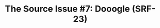 ---
ee_id: '4214'
site: '1'
type: '2'
url: 2013-140-the-source-issue-7-dooogle
title: 'The Source Issue #7: Dooogle (SRF-23)'
year: '2015'
display_year: '2015'
medium: Zine
dims:
pitch: Source code for my 2004 web “masterpiece” :/ Dooogle printed with archival
  inks and paper, ...........
ps:
live_url:
related: "[17] [2004-006-dooogle] 2004-006 Dooogle"
youtube:
related_code: https://github.com/coryarcangel/Dooogle
imgs: source-doogle-2013-140-detail-database-01-ih.jpg
subheading:
download: the-source-dooogle-2013-140-digital-master-ih.pdf
add_credit:
commission: Creative Capital
layout: things-i-made
---